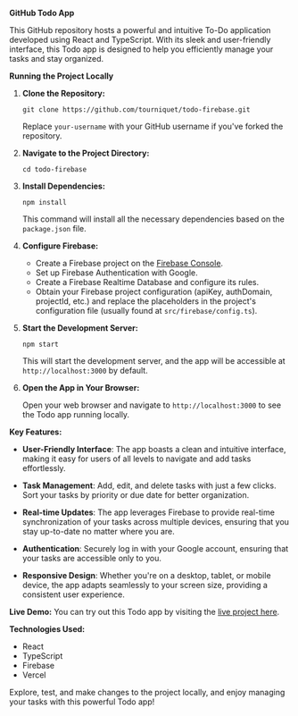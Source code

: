 **GitHub Todo App**

This GitHub repository hosts a powerful and intuitive To-Do application developed using React and TypeScript. With its sleek and user-friendly interface, this Todo app is designed to help you efficiently manage your tasks and stay organized.

**Running the Project Locally**

1. **Clone the Repository:**

   ```
   git clone https://github.com/tourniquet/todo-firebase.git
   ```

   Replace `your-username` with your GitHub username if you've forked the repository.

2. **Navigate to the Project Directory:**

   ```
   cd todo-firebase
   ```

3. **Install Dependencies:**

   ```
   npm install
   ```

   This command will install all the necessary dependencies based on the `package.json` file.

4. **Configure Firebase:**

   - Create a Firebase project on the [Firebase Console](https://console.firebase.google.com/).
   - Set up Firebase Authentication with Google.
   - Create a Firebase Realtime Database and configure its rules.
   - Obtain your Firebase project configuration (apiKey, authDomain, projectId, etc.) and replace the placeholders in the project's configuration file (usually found at `src/firebase/config.ts`).

5. **Start the Development Server:**

   ```
   npm start
   ```

   This will start the development server, and the app will be accessible at `http://localhost:3000` by default.

6. **Open the App in Your Browser:**

   Open your web browser and navigate to `http://localhost:3000` to see the Todo app running locally.

**Key Features:**

- **User-Friendly Interface**: The app boasts a clean and intuitive interface, making it easy for users of all levels to navigate and add tasks effortlessly.

- **Task Management**: Add, edit, and delete tasks with just a few clicks. Sort your tasks by priority or due date for better organization.

- **Real-time Updates**: The app leverages Firebase to provide real-time synchronization of your tasks across multiple devices, ensuring that you stay up-to-date no matter where you are.

- **Authentication**: Securely log in with your Google account, ensuring that your tasks are accessible only to you.

- **Responsive Design**: Whether you're on a desktop, tablet, or mobile device, the app adapts seamlessly to your screen size, providing a consistent user experience.

**Live Demo:**
You can try out this Todo app by visiting the [live project here](https://todo-firebase-jx1iofrrp-tourniquet.vercel.app). 

**Technologies Used:**

- React
- TypeScript
- Firebase
- Vercel

Explore, test, and make changes to the project locally, and enjoy managing your tasks with this powerful Todo app!
